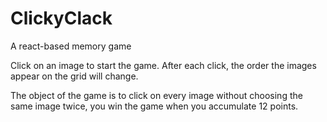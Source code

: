 # ClickyClack
A react-based memory game

Click on an image to start the game. After each click, the order the images appear on the grid will change. 

The object of the game is to click on every image without choosing the same image twice, you win the game when you accumulate 12 points. 
